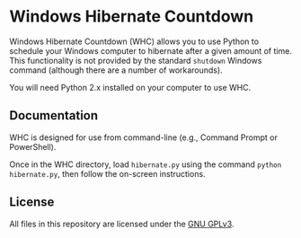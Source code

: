 Windows Hibernate Countdown
===========================

Windows Hibernate Countdown (WHC) allows you to use Python to schedule your Windows computer to hibernate after a given amount of time. This functionality is not provided by the standard `shutdown` Windows command (although there are a number of workarounds).

You will need Python 2.x installed on your computer to use WHC.

Documentation
-------------

WHC is designed for use from command-line (e.g., Command Prompt or PowerShell).

Once in the WHC directory, load `hibernate.py` using the command `python hibernate.py`, then follow the on-screen instructions.

License
-------

All files in this repository are licensed under the [GNU GPLv3](http://www.gnu.org/licenses/gpl.html).

